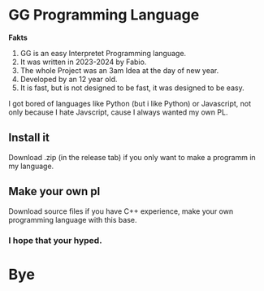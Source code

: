 # GG Programming Language

**Fakts**

1. GG is an easy Interpretet Programming language.
2. It was written in 2023-2024 by Fabio.
3. The whole Project was an 3am Idea at the day of new year.
4. Developed by an 12 year old.
5. It is fast, but is not designed to be fast, it was designed to be easy.

I got bored of languages like Python (but i like Python) or Javascript, not only because I hate Javscript, cause I always wanted my own PL.

## Install it

Download .zip (in the release tab) if you only want to make a programm in my language.

## Make your own pl

Download source files if you have C++ experience, make your own programming language with this base.


### I hope that your hyped.

# Bye